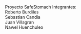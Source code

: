 Proyecto SafeStomach
Integrantes:\
Roberto Burdiles\
Sebastian Candia\
Juan Villagran\
Nawel Huenchuleo
